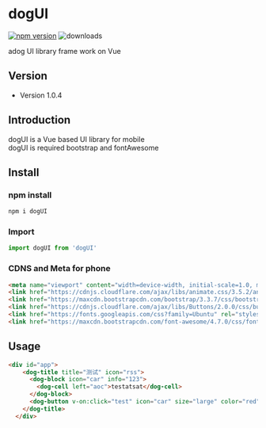 # dogUI
[![npm version](https://badge.fury.io/js/dogui.svg)](https://badge.fury.io/js/dogui)
![downloads](https://img.shields.io/npm/dm/dogui.svg)

adog UI library frame work on Vue

## Version

- Version 1.0.4

## Introduction

dogUI is a Vue based UI library for mobile  
dogUI is required bootstrap and fontAwesome

## Install

### npm install

```bash
npm i dogUI
```
### Import

```js
import dogUI from 'dogUI'
```
### CDNS and Meta for phone

```html
<meta name="viewport" content="width=device-width, initial-scale=1.0, maximum-scale=1.0, minimum-scale=1.0, user-scalable=no, target-densitydpi=device-dpi">
<link href="https://cdnjs.cloudflare.com/ajax/libs/animate.css/3.5.2/animate.min.css" rel="stylesheet">
<link href="https://maxcdn.bootstrapcdn.com/bootstrap/3.3.7/css/bootstrap.min.css" rel="stylesheet">
<link href="https://cdnjs.cloudflare.com/ajax/libs/Buttons/2.0.0/css/buttons.min.css" rel="stylesheet">
<link href="https://fonts.googleapis.com/css?family=Ubuntu" rel="stylesheet">
<link href="https://maxcdn.bootstrapcdn.com/font-awesome/4.7.0/css/font-awesome.min.css" rel="stylesheet">
```

## Usage

```html
<div id="app">
    <dog-title title="测试" icon="rss">
      <dog-block icon="car" info="123">
        <dog-cell left="aoc">testatsat</dog-cell>
      </dog-block>
      <dog-button v-on:click="test" icon="car" size="large" color="red">123</dog-button>
    </dog-title>
  </div>
```
